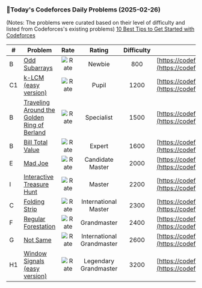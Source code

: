 ### 🌟Today's Codeforces Daily Problems (2025-02-26)
(Notes: The problems were curated based on their level of difficulty and listed from Codeforces's existing problems)
[10 Best Tips to Get Started with Codeforces](https://github.com/ika9810/Codeforces-Daily-Problems/blob/main/10%20Best%20Tips%20to%20Get%20Started%20with%20Codeforces.md)

| # | Problem | Rate| Rating | Difficulty | Contest |
|---| ----- | :--------: | :----------: | :----------: | ---------- |
|B|[Odd Subarrays](https://codeforces.com/contest/1686/problem/B)|![Rate](https://img.shields.io/badge/Newbie-800-lightgrey)|Newbie|800|[https://codeforces.com/contest/1686](https://codeforces.com/contest/1686)|
|C1|[k-LCM (easy version)](https://codeforces.com/contest/1497/problem/C1)|![Rate](https://img.shields.io/badge/Pupil-1200-brightgreen)|Pupil|1200|[https://codeforces.com/contest/1497](https://codeforces.com/contest/1497)|
|B|[Traveling Around the Golden Ring of Berland](https://codeforces.com/contest/1211/problem/B)|![Rate](https://img.shields.io/badge/Specialist-1500-9cf)|Specialist|1500|[https://codeforces.com/contest/1211](https://codeforces.com/contest/1211)|
|B|[Bill Total Value](https://codeforces.com/contest/727/problem/B)|![Rate](https://img.shields.io/badge/Expert-1600-blue)|Expert|1600|[https://codeforces.com/contest/727](https://codeforces.com/contest/727)|
|E|[Mad Joe](https://codeforces.com/contest/250/problem/E)|![Rate](https://img.shields.io/badge/Candidate%20Master-2000-blueviolet)|Candidate Master|2000|[https://codeforces.com/contest/250](https://codeforces.com/contest/250)|
|I|[Interactive Treasure Hunt](https://codeforces.com/contest/1666/problem/I)|![Rate](https://img.shields.io/badge/Master-2200-orange)|Master|2200|[https://codeforces.com/contest/1666](https://codeforces.com/contest/1666)|
|C|[Folding Strip](https://codeforces.com/contest/1965/problem/C)|![Rate](https://img.shields.io/badge/International%20Master-2300-orange)|International Master|2300|[https://codeforces.com/contest/1965](https://codeforces.com/contest/1965)|
|F|[Regular Forestation](https://codeforces.com/contest/1252/problem/F)|![Rate](https://img.shields.io/badge/Grandmaster-2400-red)|Grandmaster|2400|[https://codeforces.com/contest/1252](https://codeforces.com/contest/1252)|
|G|[Not Same](https://codeforces.com/contest/1227/problem/G)|![Rate](https://img.shields.io/badge/International%20Grandmaster-2600-red)|International Grandmaster|2600|[https://codeforces.com/contest/1227](https://codeforces.com/contest/1227)|
|H1|[Window Signals (easy version)](https://codeforces.com/contest/1781/problem/H1)|![Rate](https://img.shields.io/badge/Legendary%20Grandmaster-3200-red)|Legendary Grandmaster|3200|[https://codeforces.com/contest/1781](https://codeforces.com/contest/1781)|
